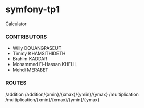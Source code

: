 # symfony-tp1

Calculator

### CONTRIBUTORS

- Willy DOUANGPASEUT
- Timmy KHAMSITHIDETH 
- Brahim KADDAR
- Mohammed El-Hassan KHELIL
- Mehdi MERABET

### ROUTES

/addition
/addition/{xmin}/{xmax}/{ymin}/{ymax}
/multiplication
/multiplication/{xmin}/{xmax}/{ymin}/{ymax}